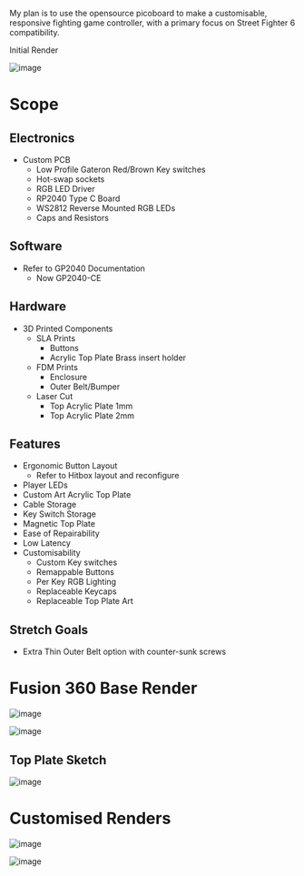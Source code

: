 My plan is to use the opensource picoboard to make a customisable, responsive fighting game controller, with a primary focus on Street Fighter 6 compatibility.

Initial Render

![image](https://github.com/AriqoAzhim/ariqoazhim.github.io/assets/55651970/8c26f5ec-256e-449e-85ed-5b7d785d871d)


# Scope

## Electronics

- Custom PCB
    - Low Profile Gateron Red/Brown Key switches
    - Hot-swap sockets
    - RGB LED Driver
    - RP2040 Type C Board
    - WS2812 Reverse Mounted RGB LEDs
    - Caps and Resistors

## Software

- Refer to GP2040 Documentation
    - Now GP2040-CE

## Hardware

- 3D Printed Components
    - SLA Prints
        - Buttons
        - Acrylic Top Plate Brass insert holder
    - FDM Prints
        - Enclosure
        - Outer Belt/Bumper
    - Laser Cut
        - Top Acrylic Plate 1mm
        - Top Acrylic Plate 2mm

## Features

- Ergonomic Button Layout
    - Refer to Hitbox layout and reconfigure
- Player LEDs
- Custom Art Acrylic Top Plate
- Cable Storage
- Key Switch Storage
- Magnetic Top Plate
- Ease of Repairability
- Low Latency
- Customisability
    - Custom Key switches
    - Remappable Buttons
    - Per Key RGB Lighting
    - Replaceable Keycaps
    - Replaceable Top Plate Art

## Stretch Goals

- Extra Thin Outer Belt option with counter-sunk screws

# Fusion 360 Base Render

![image](https://github.com/AriqoAzhim/ariqoazhim.github.io/assets/55651970/8e42d65b-6d9e-4a02-9a0b-711893b2db84)

![image](https://github.com/AriqoAzhim/ariqoazhim.github.io/assets/55651970/f337c831-4920-46c9-8ed7-6102a283b883)

## Top Plate Sketch

![image](https://github.com/AriqoAzhim/ariqoazhim.github.io/assets/55651970/c33eff03-43b8-4c8d-979a-1bf875c63397)

# Customised Renders

![image](https://github.com/AriqoAzhim/ariqoazhim.github.io/assets/55651970/94a6da66-2eff-4013-a683-214c9417c56a)

![image](https://github.com/AriqoAzhim/ariqoazhim.github.io/assets/55651970/886e8965-e546-4659-beb4-6bf789b7cbd2)
